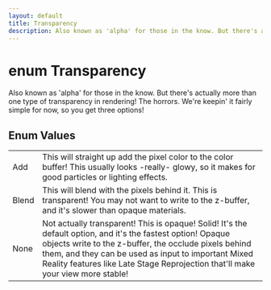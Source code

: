 ```yaml
---
layout: default
title: Transparency
description: Also known as 'alpha' for those in the know. But there's actually more than one type of transparency in rendering! The horrors. We're keepin' it fairly simple for now, so you get three options!
---
```

# enum Transparency

Also known as 'alpha' for those in the know. But there's
actually more than one type of transparency in rendering! The
horrors. We're keepin' it fairly simple for now, so you get three
options!

## Enum Values

|  |  |
|--|--|
|Add|This will straight up add the pixel color to the color buffer! This usually looks -really- glowy, so it makes for good particles or lighting effects.|
|Blend|This will blend with the pixels behind it. This is transparent! You may not want to write to the z-buffer, and it's slower than opaque materials.|
|None|Not actually transparent! This is opaque! Solid! It's the default option, and it's the fastest option! Opaque objects write to the z-buffer, the occlude pixels behind them, and they can be used as input to important Mixed Reality features like Late Stage Reprojection that'll make your view more stable!|
